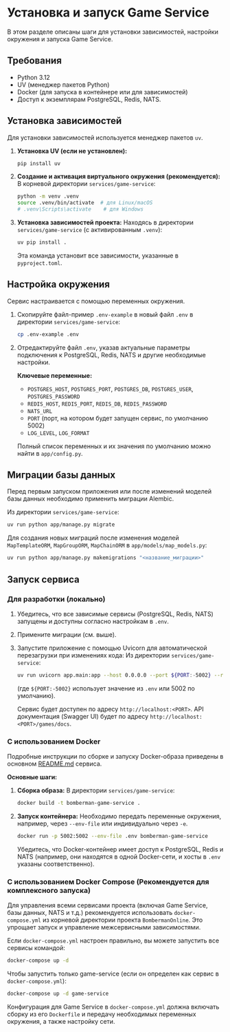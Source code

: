 # Установка и запуск Game Service

В этом разделе описаны шаги для установки зависимостей, настройки окружения и запуска Game Service.

## Требования

-   Python 3.12
-   UV (менеджер пакетов Python)
-   Docker (для запуска в контейнере или для зависимостей)
-   Доступ к экземплярам PostgreSQL, Redis, NATS.

## Установка зависимостей

Для установки зависимостей используется менеджер пакетов `uv`.

1.  **Установка UV (если не установлен):**
    ```bash
    pip install uv
    ```

2.  **Создание и активация виртуального окружения (рекомендуется):**
    В корневой директории `services/game-service`:
    ```bash
    python -m venv .venv
    source .venv/bin/activate  # для Linux/macOS
    # .venv\Scripts\activate    # для Windows
    ```

3.  **Установка зависимостей проекта:**
    Находясь в директории `services/game-service` (с активированным `.venv`):
    ```bash
    uv pip install .
    ```
    Эта команда установит все зависимости, указанные в `pyproject.toml`.

## Настройка окружения

Сервис настраивается с помощью переменных окружения. 

1.  Скопируйте файл-пример `.env-example` в новый файл `.env` в директории `services/game-service`:
    ```bash
    cp .env-example .env
    ```
2.  Отредактируйте файл `.env`, указав актуальные параметры подключения к PostgreSQL, Redis, NATS и другие необходимые настройки.

    **Ключевые переменные:**
    -   `POSTGRES_HOST`, `POSTGRES_PORT`, `POSTGRES_DB`, `POSTGRES_USER`, `POSTGRES_PASSWORD`
    -   `REDIS_HOST`, `REDIS_PORT`, `REDIS_DB`, `REDIS_PASSWORD`
    -   `NATS_URL`
    -   `PORT` (порт, на котором будет запущен сервис, по умолчанию 5002)
    -   `LOG_LEVEL`, `LOG_FORMAT`

    Полный список переменных и их значения по умолчанию можно найти в `app/config.py`.

## Миграции базы данных

Перед первым запуском приложения или после изменений моделей базы данных необходимо применить миграции Alembic.

Из директории `services/game-service`:
```bash
uv run python app/manage.py migrate
```

Для создания новых миграций после изменения моделей `MapTemplateORM`, `MapGroupORM`, `MapChainORM` в `app/models/map_models.py`:
```bash
uv run python app/manage.py makemigrations "<название_миграции>"
```

## Запуск сервиса

### Для разработки (локально)

1.  Убедитесь, что все зависимые сервисы (PostgreSQL, Redis, NATS) запущены и доступны согласно настройкам в `.env`.
2.  Примените миграции (см. выше).
3.  Запустите приложение с помощью Uvicorn для автоматической перезагрузки при изменениях кода:
    Из директории `services/game-service`:
    ```bash
    uv run uvicorn app.main:app --host 0.0.0.0 --port ${PORT:-5002} --reload
    ```
    (где `${PORT:-5002}` использует значение из `.env` или 5002 по умолчанию).

    Сервис будет доступен по адресу `http://localhost:<PORT>`. API документация (Swagger UI) будет по адресу `http://localhost:<PORT>/games/docs`.

### С использованием Docker

Подробные инструкции по сборке и запуску Docker-образа приведены в основном [README.md](../README.md) сервиса.

**Основные шаги:**

1.  **Сборка образа:**
    В директории `services/game-service`:
    ```bash
    docker build -t bomberman-game-service .
    ```

2.  **Запуск контейнера:**
    Необходимо передать переменные окружения, например, через `--env-file` или индивидуально через `-e`.
    ```bash
    docker run -p 5002:5002 --env-file .env bomberman-game-service
    ```
    Убедитесь, что Docker-контейнер имеет доступ к PostgreSQL, Redis и NATS (например, они находятся в одной Docker-сети, и хосты в `.env` указаны соответственно).

### C использованием Docker Compose (Рекомендуется для комплексного запуска)

Для управления всеми сервисами проекта (включая Game Service, базы данных, NATS и т.д.) рекомендуется использовать `docker-compose.yml` из корневой директории проекта `BombermanOnline`. Это упрощает запуск и управление межсервисными зависимостями.

Если `docker-compose.yml` настроен правильно, вы можете запустить все сервисы командой:
```bash
docker-compose up -d
```
Чтобы запустить только game-service (если он определен как сервис в `docker-compose.yml`):
```bash
docker-compose up -d game-service
```
Конфигурация для Game Service в `docker-compose.yml` должна включать сборку из его `Dockerfile` и передачу необходимых переменных окружения, а также настройку сети. 